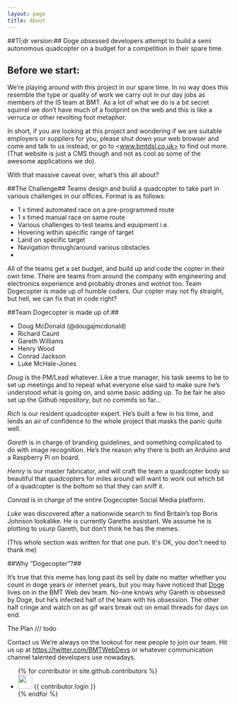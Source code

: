 ```yaml
---
layout: page
title: About
---
```


##Tl;dr version:##
Doge obsessed developers attempt to build a semi autonomous quadcopter on a budget for a competition in their spare time.

Before we start:
--
We’re playing around with this project in our spare time. In no way does this resemble the type or quality of work we carry out in our day jobs as members of the IS team at BMT. As a lot of what we do is a bit secret squirrel we don’t have much of a footprint on the web and this is like a verruca or other revolting foot metaphor.

In short, if you are looking at this project and wondering if we are suitable employers or suppliers for you, please shut down your web browser and come and talk to us instead, or go to <www.bmtdsl.co.uk> to find out more. (That website is just a CMS though and not as cool as some of the awesome applications we do).

With that massive caveat over, what’s this all about?


##The Challenge##
Teams design and build a quadcopter to take part in various challenges in our offices. Format is as follows:

-	1 x timed automated race on a pre-programmed route
-	1 x timed manual race on same route
-	Various challenges to test teams and equipment i.e. 
- Hovering within specific range of target 
-	Land on specific target 
-	Navigation through/around various obstacles 
-	
All of the teams get a set budget, and build up and code the copter in their own time. There are teams from around the company with engineering and electronics experience and probably drones and wotnot too. Team Dogecopter is made up of humble coders. Our copter may not fly straight, but hell, we can fix that in code right?


##Team Dogecopter is made up of:##

- Doug McDonald (@dougajmcdonald)
- Richard Caunt
- Gareth Williams
- Henry Wood
- Conrad Jackson
- Luke McHale-Jones

*Doug* is the PM/Lead whatever. Like a true manager, his task seems to be to set up meetings and to repeat what everyone else said to make sure he’s understood what is going on, and some basic adding up. To be fair he also set up the Github repository, but no commits so far...

*Rich* is our resident quadcopter expert. He’s built a few in his time, and lends an air of confidence to the whole project that masks the panic quite well.

*Gareth* is in charge of branding guidelines, and something complicated to do with image recognition. He’s the reason why there is both an Arduino and a Raspberry Pi on board.

*Henry* is our master fabricator, and will craft the team a quadcopter body so beautiful that quadcopters for miles around will want to work out which bit of a quadcopter is the bottom so that they can sniff it.

*Conrad* is in charge of the entire Dogecopter Social Media platform. 

*Luke* was discovered after a nationwide search to find Britain’s top Boris Johnson lookalike. He is currently Gareths assistant. We assume he is plotting to usurp Gareth, but don’t think he has the memes. 

(This whole section was written for that one pun. It's OK, you don't need to thank me)

##Why “Dogecopter”?##

It’s true that this meme has long past its sell by date no matter whether you count in doge years or internet years, but you may have noticed that [Doge][urldoge] lives on in the BMT Web dev team. No-one knows why Gareth is obsessed by Doge, but he’s infected half of the team with his obsession. The other half cringe and watch on as gif wars break out on email threads for days on end. 



[urldoge]: http://knowyourmeme.com/memes/doge

The Plan /// todo

<gannt>

Contact us
We’re always on the lookout for new people to join our team. Hit us up at <https://twitter.com/BMTWebDevs> or whatever communication channel talented developers use nowadays.


<ul>
{% for contributor in site.github.contributors %}
  <li>
    <img src="{{ contributor.avatar_url }}" width="32" height="32" /> {{ contributor.login }}
  </li>
{% endfor %}
</ul>
